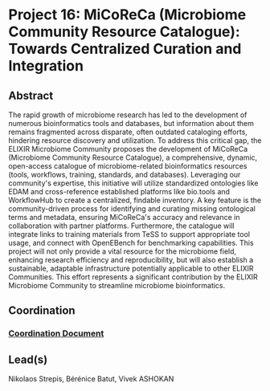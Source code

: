 # Project 16: MiCoReCa (Microbiome Community Resource Catalogue): Towards Centralized Curation and Integration

## Abstract

The rapid growth of microbiome research has led to the development of numerous bioinformatics tools and databases, but information about them remains fragmented across disparate, often outdated cataloging efforts, hindering resource discovery and utilization. To address this critical gap, the ELIXIR Microbiome Community proposes the development of MiCoReCa (Microbiome Community Resource Catalogue), a comprehensive, dynamic, open-access catalogue of microbiome-related bioinformatics resources (tools, workflows, training, standards, and databases). Leveraging our community's expertise, this initiative will utilize standardized ontologies like EDAM and cross-reference established platforms like bio.tools and WorkflowHub to create a centralized, findable inventory. A key feature is the community-driven process for identifying and curating missing ontological terms and metadata, ensuring MiCoReCa's accuracy and relevance in collaboration with partner platforms. Furthermore, the catalogue will integrate links to training materials from TeSS to support appropriate tool usage, and connect with OpenEBench for benchmarking capabilities. This project will not only provide a vital resource for the microbiome field, enhancing research efficiency and reproducibility, but will also establish a sustainable, adaptable infrastructure potentially applicable to other ELIXIR Communities. This effort represents a significant contribution by the ELIXIR Microbiome Community to streamline microbiome bioinformatics.

## Coordination
### [Coordination Document](https://docs.google.com/document/d/1by0oFCX4yUC6sa2emccpaTWfL4xLOkZeHRJgVkg5tM0/edit?tab=t.chgmln7zojq8)

## Lead(s)

Nikolaos Strepis, Bérénice Batut, Vivek ASHOKAN

